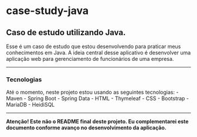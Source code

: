 <h1>case-study-java</h1>
<h2>Caso de estudo utilizando Java.</h2>
Esse é um caso de estudo que estou desenvolvendo para praticar meus conhecimentos em Java.
A ideia central desse aplicativo é desenvolver uma aplicação web para gerenciamento de funcionários de uma empresa.
<hr>
<h3>Tecnologias</h3>
Até o momento, neste projeto estou usando as seguintes tecnologias:
- Maven
- Spring Boot
- Spring Data
- HTML
- Thymeleaf
- CSS
- Bootstrap
- MariaDB
- HeidiSQL
<hr>
<b>Atenção! Este não o README final deste projeto. Eu complementarei este documento conforme avanço no desenvolvimento da aplicação.</b>